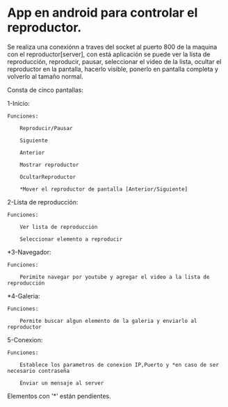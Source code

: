 # App en android para controlar el reproductor.

Se realiza una conexiónn a traves del socket al puerto 800 de la maquina con el reproductor[server], 
con está aplicación se puede ver la lista de reproducción, reproducir, pausar, seleccionar el video de la lista, 
ocultar el reproductor en la pantalla, hacerlo visible, ponerlo en pantalla completa y volverlo al tamaño normal.

Consta de cinco pantallas:

1-Inicio:

  	Funciones:
  
    	Reproducir/Pausar
    
    	Siguiente
    
    	Anterior
    
    	Mostrar reproductor
    
    	OcultarReproductor
    
    	*Mover el reproductor de pantalla [Anterior/Siguiente]
    
2-Lista de reproducción:

  	Funciones:
  
    	Ver lista de reproducción
    
    	Seleccionar elemento a reproducir
    
*3-Navegador:

  	Funciones:
  
    	Perimite navegar por youtube y agregar el video a la lista de reproducción
    
*4-Galeria:

  	Funciones:
  
    	Permite buscar algun elemento de la galeria y enviarlo al reproductor
    
5-Conexion:

  	Funciones:
  
    	Establece los parametros de conexion IP,Puerto y *en caso de ser necesario contraseña
    
    	Enviar un mensaje al server
    
Elementos con '*' están pendientes.
